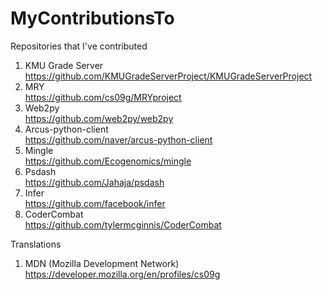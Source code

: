 # MyContributionsTo
Repositories that I've contributed

1. KMU Grade Server<br>
https://github.com/KMUGradeServerProject/KMUGradeServerProject
2. MRY<br>
https://github.com/cs09g/MRYproject
3. Web2py<br>
https://github.com/web2py/web2py
4. Arcus-python-client<br>
https://github.com/naver/arcus-python-client
5. Mingle<br>
https://github.com/Ecogenomics/mingle
6. Psdash<br>
https://github.com/Jahaja/psdash
7. Infer<br>
https://github.com/facebook/infer
8. CoderCombat<br>
https://github.com/tylermcginnis/CoderCombat

Translations
1. MDN (Mozilla Development Network)
https://developer.mozilla.org/en/profiles/cs09g
